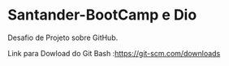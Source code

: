 # Santander-BootCamp e Dio
Desafio de Projeto sobre GitHub.

Link para Dowload do Git Bash :https://git-scm.com/downloads
